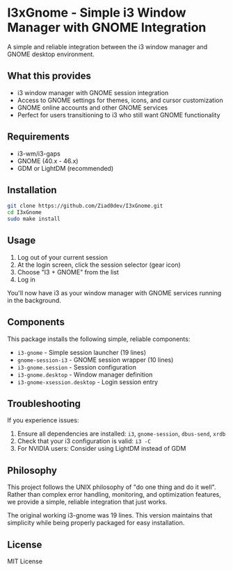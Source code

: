 # I3xGnome - Simple i3 Window Manager with GNOME Integration

A simple and reliable integration between the i3 window manager and GNOME desktop environment.

## What this provides

- i3 window manager with GNOME session integration
- Access to GNOME settings for themes, icons, and cursor customization
- GNOME online accounts and other GNOME services
- Perfect for users transitioning to i3 who still want GNOME functionality

## Requirements

* i3-wm/i3-gaps
* GNOME (40.x - 46.x)
* GDM or LightDM (recommended)

## Installation

```bash
git clone https://github.com/Ziad0dev/I3xGnome.git
cd I3xGnome
sudo make install
```

## Usage

1. Log out of your current session
2. At the login screen, click the session selector (gear icon)
3. Choose "I3 + GNOME" from the list
4. Log in

You'll now have i3 as your window manager with GNOME services running in the background.

## Components

This package installs the following simple, reliable components:

- `i3-gnome` - Simple session launcher (19 lines)
- `gnome-session-i3` - GNOME session wrapper (10 lines)
- `i3-gnome.session` - Session configuration
- `i3-gnome.desktop` - Window manager definition
- `i3-gnome-xsession.desktop` - Login session entry

## Troubleshooting

If you experience issues:

1. Ensure all dependencies are installed: `i3`, `gnome-session`, `dbus-send`, `xrdb`
2. Check that your i3 configuration is valid: `i3 -C`
3. For NVIDIA users: Consider using LightDM instead of GDM

## Philosophy

This project follows the UNIX philosophy of "do one thing and do it well". Rather than complex error handling, monitoring, and optimization features, we provide a simple, reliable integration that just works.

The original working i3-gnome was 19 lines. This version maintains that simplicity while being properly packaged for easy installation.

## License

MIT License
